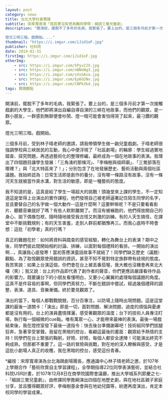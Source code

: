 ```yaml
---
layout: post
category: news
title: 台北大學社會實踐
subtitle: 宋厚寬導演「我其實沒有想為難同學啊：細說三鶯兒童劇」
description: "開演前，擺脫不了多年的毛病，我緊張了。要上台的，是三個多月前才第一次接觸戲劇的大學生，他們即將演出自編自導自演的三峽在地故事，而他們的觀眾，是一群小朋友，一群感到無聊便會吵鬧、燈一暗可能會害怕得哭了起來，最刁鑽的觀眾。

燈光三明三暗。戲開始。..."
thumbnail: "https://i.imgur.com/iJid1oF.jpg"
publisher: 社科院
date: 2019-01-31
firstImg: https://i.imgur.com/iJid1oF.jpg
otherImg:
    - src: https://i.imgur.com/5Pyv2JX.jpg
    - src: https://i.imgur.com/nBNoNg3.jpg
    - src: https://i.imgur.com/sXsGAva.jpg
    - src: https://i.imgur.com/Ep6O2Nx.jpg
    - src: https://i.imgur.com/CNPk3kd.jpg
tags: 實踐觀點
---
```


開演前，擺脫不了多年的毛病，我緊張了。要上台的，是三個多月前才第一次接觸戲劇的大學生，他們即將演出自編自導自演的三峽在地故事，而他們的觀眾，是一群小朋友，一群感到無聊便會吵鬧、燈一暗可能會害怕得哭了起來，最刁鑽的觀眾。

燈光三明三暗。戲開始。

三個多月前，受到林子晴老師的邀請，請我帶領學生做一齣兒童戲劇。子晴老師很強調學校與三峽居民的互動，我心中便浮現了「社區劇場」的輪廓：學生經過實地踏查、探究問題，再透過藝術化的整理修編，最終成為一個在地故事的表演。我理出了四個題目讓學生發展：「三角湧的那條河」、「李梅樹與祖師廟」、「三鶯部落在哪裡？」與「北大特區來了！」；分別包含了在地發展歷史、藝術活動與兩個社區議題。我始終認為：日常生活即是創作的養分，沒有哪一條路沒有故事，沒有一條河天生就被當作臭水溝，對生活的敏感，即是一種藝術的態度。

我不知道的是，這真是給了學生一場超大的挑戰！頭幾堂來上課的學生，不一定知道這是堂得上台演出的實作課程，他們發現自己被老師逼著記住陌生同學的名字，並且要替自己的名字做一個大動作--這是什麼啊？這要幹嘛呢？不是只要看看影片、聽聽音樂就好了嗎？有些人默默離開了。而沒有被嚇跑的，他們得放開自己的身心、拋下偶像包袱，隨時隨地接受我古怪又刺激的訓練。有的人天生搞怪，在課堂中不斷挑戰規則；有的天生害羞，走到人群前都猶豫再三。而我心底時不時會想：這批「初學者」真的行嗎？

真正的難題在於：如何將資料與踏查的感官經驗，轉化為舞台上的表演？期中之後，同學們彼此間開始相約討論、排練，以面對每個禮拜的看排。一開始的演出啊…，真讓我心底發寒！當初答應演童話故事不就結了！同學們缺乏歷史（議題）觀點、為了取悅觀眾使用錯誤的資訊，甚至不知不覺對特定族群帶有歧視的態度。我苦笑說：如果上台演這個，你們會在台上被丟番茄喔，我大概也沒機會再來北大囉（笑）；我又說：台上的作品即代表了創作者的聲音，你們更應該嚴謹看待作品的影響力，既要讓台下的小朋友看懂明白，又要小心翼翼的處理每個議題的角度。這真不是件容易的事啊，但同學們真努力，不斷在錯誤中嘗試，經過幾個禮拜的調整，表演、道具、音樂漸備。終於要見觀眾了。

演出的當下，每個人都戰戰兢兢，百分百專注，以防場上隨時出現問題。這是這堂課的最後一道關卡：「演出」即是一切，面對問題、解決問題，過度的煩惱與憂慮都是沒有用的。台上的演員盡情揮灑，感受著觀眾的溫度；台下的技術人員專注盯場，執行每一個細微的cue點。唯有萬眾一心，才能帶來最棒的表演。最後一場戲結束後，我在燈控室發下最後一道指令：快去後台準備謝幕吧！技術組同學們拔腿狂奔，急著享受掌聲。我留在黑暗的控台，看顧這最後的畫面：觀眾給予熱情的支持！同學們在台上緊張的鞠躬，好險、好險，每個人都安全達陣！可能演出終究不夠成熟，但那都不重要了。這一路的冒險與挑戰，對在地的深入瞭解與感受，才是這批小劇場人真正的收穫，我在黑暗的控台，感受這份青春。


*編按：宋厚寬導演為台北海鷗劇場團長，應通識中心林子晴老師之邀，於107年上學期合作「藝術欣賞自主學習課程」，全學期指導22位同學表演藝術，並結合社科院USR計畫，於107年12月8日在商學院國際會議廳，推出大學城系列節慶之七--「細說三鶯兒童劇」，由修課同學擔綱演出四個在地歷史劇，與在地社區親子家庭分享，並且獲得觀眾好評，李梅樹基金會與在地幼兒園等，紛邀再度演出，肯定本校同學的學習成果。
